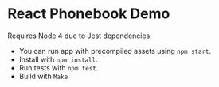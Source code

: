 # React Phonebook Demo

Requires Node 4 due to Jest dependencies.
- You can run app with precompiled assets using `npm start`.
- Install with `npm install`.
- Run tests with `npm test`.
- Build with `Make`
